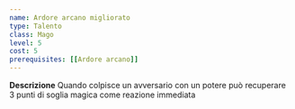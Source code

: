 ```yaml
---
name: Ardore arcano migliorato
type: Talento
class: Mago
level: 5
cost: 5
prerequisites: [[Ardore arcano]]
---
```


**Descrizione**
Quando colpisce un avversario con un potere può recuperare 3 punti di soglia
magica come reazione immediata